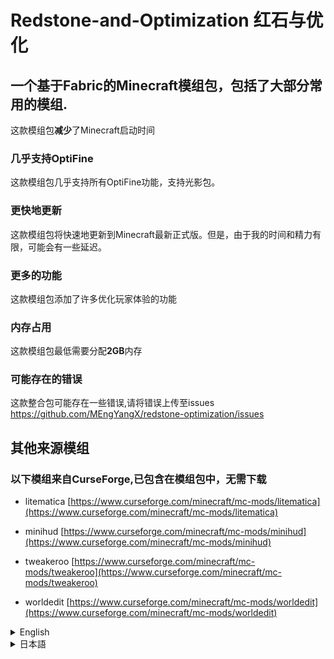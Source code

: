 # Redstone-and-Optimization 红石与优化

## 一个基于Fabric的Minecraft模组包，包括了大部分常用的模组.
这款模组包**减少**了Minecraft启动时间
### 几乎支持OptiFine
这款模组包几乎支持所有OptiFine功能，支持光影包。
### 更快地更新
这款模组包将快速地更新到Minecraft最新正式版。但是，由于我的时间和精力有限，可能会有一些延迟。
### 更多的功能
这款模组包添加了许多优化玩家体验的功能
### 内存占用
这款模组包最低需要分配**2GB**内存
### 可能存在的错误
这款整合包可能存在一些错误,请将错误上传至issues
https://github.com/MEngYangX/redstone-optimization/issues

## 其他来源模组
### 以下模组来自CurseForge,已包含在模组包中，无需下载
- litematica [https://www.curseforge.com/minecraft/mc-mods/litematica](https://www.curseforge.com/minecraft/mc-mods/litematica)

- minihud [https://www.curseforge.com/minecraft/mc-mods/minihud](https://www.curseforge.com/minecraft/mc-mods/minihud)

- tweakeroo [https://www.curseforge.com/minecraft/mc-mods/tweakeroo](https://www.curseforge.com/minecraft/mc-mods/tweakeroo)

- worldedit [https://www.curseforge.com/minecraft/mc-mods/worldedit](https://www.curseforge.com/minecraft/mc-mods/worldedit)

<details>
    <summary>English</summary>
    <h2>A Fabric based Minecraft modpack that includes most commonly used mods</h2>
    <p>This modpack reduces Minecraft startup time</p>
    <h3>Almost supports OptiFine</h3>
    <p>This module pack supports almost all OptiFine features and supports Shaders.</p>
    <h3>Faster updates</h3>
    <p>This module pack will be quickly updated to the latest official version of Minecraft. However, due to my limited time and energy, there may be some delays.</p>
    <h3>more function</h3>
    <p>This modpack has added many features to optimize the player experience</p>
    <h3>memory footprint</h3>
    <p>This modpack requires a minimum allocation of 2GB memory</p>
    <h3>Possible errors</h3>
    <p>This modpack may have some errors, please upload the errors to issues:https://github.com/MEngYangX/redstone-optimization/issues</p>
    <p>There may be issues with the translation. If there are any errors, please submit them to issues:https://github.com/MEngYangX/redstone-optimization/issues</p>
</details>
<details>
    <summary>日本語</summary>
    <h2>FabricベースのMinecraft modpackには、一般的に使用されるmodsの大部分が含まれています。</h2>
    <p>このモジュールパッケージにより、Minecraftの起動時間が短縮されます</p>
    <h3>OptiFineのほぼサポート</h3>
    <p>このモジュールパッケージはほとんどすべてのOptiFine機能をサポートし、shadersをサポートしています。</p>
    <h3>迅速な更新</h3>
    <p>このモジュールパッケージは、Minecraftの最新の正式版に急速に更新されます。しかし、私の時間と精力には限りがあるので、少し遅れるかもしれません。</p>
    <h3>より多くの機能</h3>
    <p>このmodpackには、プレイヤーの体験を最適化する機能が多数追加されています</p>
    <h3>メモリ使用量</h3>
    <p>このモジュールパッケージには最低2 GBのメモリを割り当てる必要があります</p>
    <h3>ありそうなエラー</h3>
    <p>この統合パッケージにはいくつかのエラーがある可能性があります。エラーをissuesにアップロードしてくださいhttps://github.com/MEngYangX/redstone-optimization/issues</p>
    <p>翻訳に問題がある可能性があります。エラーが発生した場合は、問題にコミットしてください：https://github.com/MEngYangX/redstone-optimization/issues</p>
</details>
